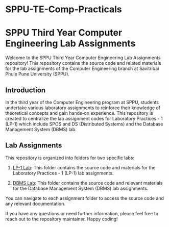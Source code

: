 # SPPU-TE-Comp-Practicals
# SPPU Third Year Computer Engineering Lab Assignments

Welcome to the SPPU Third Year Computer Engineering Lab Assignments repository! This repository contains the source code and related materials for the lab assignments of the Computer Engineering branch at Savitribai Phule Pune University (SPPU).

## Introduction

In the third year of the Computer Engineering program at SPPU, students undertake various laboratory assignments to reinforce their knowledge of theoretical concepts and gain hands-on experience. This repository is created to centralize the lab assignment codes for Laboratory Practices - 1 (LP-1) which include SPOS and DS (Distributed Systems) and the Database Management System (DBMS) lab.

## Lab Assignments

This repository is organized into folders for two specific labs:

1. [LP-1 Lab](LP-1): This folder contains the source code and materials for the Laboratory Practices - 1 (LP-1) lab assignments.

2. [DBMS Lab](DBMS-Queries): This folder contains the source code and relevant materials for the Database Management System (DBMS) lab assignments.

You can navigate to each assignment folder to access the source code and any relevant documentation.

If you have any questions or need further information, please feel free to reach out to the repository maintainer. Happy coding!
